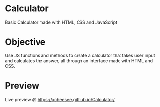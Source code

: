# Calculator
Basic Calculator made with HTML, CSS and JavaScript

# Objective
Use JS functions and methods to create a calculator that takes user input and calculates the answer, all through an interface made with HTML and CSS.

# Preview
Live preview @ https://xcheesee.github.io/Calculator/ 